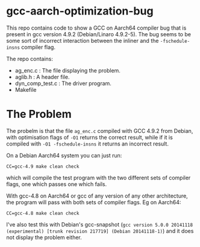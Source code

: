# gcc-aarch-optimization-bug

This repo contains code to show a GCC on Aarch64 compiler bug that is present
in gcc version 4.9.2 (Debian/Linaro 4.9.2-5). The bug seems to be some sort
of incorrect interaction between the inliner and the `-fschedule-insns` compiler
flag.

The repo contains:

* ag_enc.c : The file displaying the problem.
* aglib.h : A header file.
* dyn_comp_test.c : The driver program.
* Makefile

# The Problem

The probelm is that the file `ag_enc.c` compiled with GCC 4.9.2 from Debian,
with optimisation flags of `-O1` returns the correct result, while if it is
compiled with `-O1 -fschedule-insns` it returns an incorrect result.

On a Debian Aarch64 system you can just run:

    CC=gcc-4.9 make clean check

which will compile the test program with the two different sets of compiler
flags, one which passes one which fails.

With gcc-4.8 on Aarch64 or gcc of any version of any other architecture, the
program will pass with both sets of compiler flags. Eg on Aarch64:

    CC=gcc-4.8 make clean check

I've also test this with Debian's gcc-snapshot (`gcc version 5.0.0 20141118
(experimental) [trunk revision 217719] (Debian 20141118-1)`) and it does not
display the problem either.
